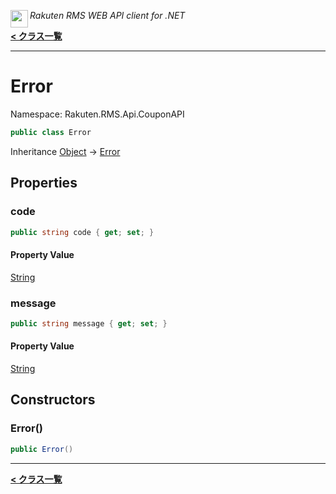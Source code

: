 <img align="left" style="height: 2em;" src="https://webservice.rakuten.co.jp/favicon.ico"><em>Rakuten RMS WEB API client for .NET</em>

[**< クラス一覧**](./)
- - -

# Error

Namespace: Rakuten.RMS.Api.CouponAPI

```csharp
public class Error
```

Inheritance [Object](https://docs.microsoft.com/en-us/dotnet/api/system.object) → [Error](./rakuten.rms.api.couponapi.error)

## Properties

### <a id="properties-code"/>**code**

```csharp
public string code { get; set; }
```

#### Property Value

[String](https://docs.microsoft.com/en-us/dotnet/api/system.string)<br>

### <a id="properties-message"/>**message**

```csharp
public string message { get; set; }
```

#### Property Value

[String](https://docs.microsoft.com/en-us/dotnet/api/system.string)<br>

## Constructors

### <a id="constructors-.ctor"/>**Error()**

```csharp
public Error()
```


- - -
[**< クラス一覧**](./)
